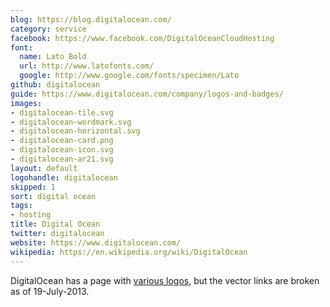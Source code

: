 ```yaml
---
blog: https://blog.digitalocean.com/
category: service
facebook: https://www.facebook.com/DigitalOceanCloudHosting
font:
  name: Lato Bold
  url: http://www.latofonts.com/
  google: http://www.google.com/fonts/specimen/Lato
github: digitalocean
guide: https://www.digitalocean.com/company/logos-and-badges/
images:
- digitalocean-tile.svg
- digitalocean-wordmark.svg
- digitalocean-horizontal.svg
- digitalocean-card.png
- digitalocean-icon.svg
- digitalocean-ar21.svg
layout: default
logohandle: digitalocean
skipped: 1
sort: digital ocean
tags:
- hosting
title: Digital Ocean
twitter: digitalocean
website: https://www.digitalocean.com/
wikipedia: https://en.wikipedia.org/wiki/DigitalOcean
---
```


DigitalOcean has a page with [various logos](https://www.digitalocean.com/badges-and-logos), but the vector links are broken as of 19-July-2013.